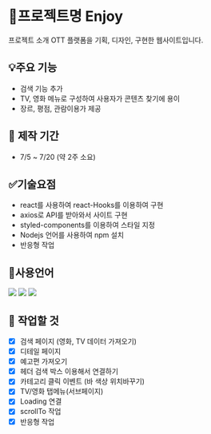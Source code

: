 # 📌프로젝트명 Enjoy

프로젝트 소개 OTT 플랫폼을 기획, 디자인, 구현한 웹사이트입니다.

## 💡주요 기능

- 검색 기능 추가
- TV, 영화 메뉴로 구성하여 사용자가 콘텐츠 찾기에 용이
- 장르, 평점, 관람이용가 제공

## 📅 제작 기간

- 7/5 ~ 7/20 (약 2주 소요)

## ✅기술요점

- react를 사용하여 react-Hooks를 이용하여 구현
- axios로 API를 받아와서 사이트 구현
- styled-components를 이용하여 스타일 지정
- Nodejs 언어를 사용하여 npm 설치
- 반응형 작업

## 📝사용언어

<img src="https://img.shields.io/badge/-javascript-yellow">
<img src="https://img.shields.io/badge/-Nodejs-green">
<img src="https://img.shields.io/badge/-React-blue">

## 📍 작업할 것

- [x] 검색 페이지 (영화, TV 데이터 가져오기)
- [x] 디테일 페이지
- [x] 예고편 가져오기
- [x] 헤더 검색 박스 이용해서 연결하기
- [x] 카테고리 클릭 이벤트 (바 색상 위치바꾸기)
- [x] TV/영화 탭메뉴(서브페이지)
- [x] Loading 연결
- [x] scrollTo 작업
- [x] 반응형 작업

<!-- 활용 기술 / 주요 기능 / 기술요점  -->
<!-- 반응형, 프로젝트 기간, 사용 언어 -->
